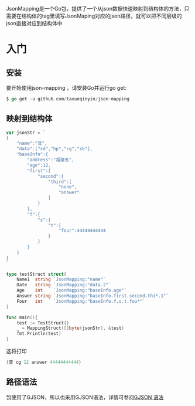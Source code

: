 JsonMapping是一个Go包，提供了一个从json数据快速映射到结构体的方法，只需要在结构体的tag里填写JsonMaping对应的json路径，就可以把不同层级的json直接对应到结构体中



# 入门

## 安装

要开始使用json-mapping ，请安装Go并运行go get:

```go
$ go get -u github.com/taxueqinyin/json-mapping
```

## 映射到结构体

```go
var jsonStr = `
{
    "name":"音",
	"data":["sd","hp","cg","sb"],
    "baseInfo":{
        "address":"福建省",
        "age":12,
        "first":{
            "second":{
                "third":[
                    "none",
                    "answer"
                ]
            }
        },
        "f":{
            "s":{
                "t":{
                    "four":44444444444
                }    
            }
        }
    }
}
`

type testStruct struct{
    Name1  string `JsonMapping:"name"`
	Date   string `JsonMapping:"data.2"`
	Age    int    `JsonMapping:"baseInfo.age"`
	Answer string `JsonMapping:"baseInfo.first.second.thi*.1"`
	Four   int    `JsonMapping:"baseInfo.f.s.t.fou*"`
}

func main(){
    test := TestStruct{}
    _ = MappingStruct([]byte(jsonStr), &test)
    fmt.Println(test)
}
```

这将打印

```go
{音 cg 12 answer 44444444444}
```





## 路径语法

包使用了GJSON，所以也采用GJSON语法，详情可参阅[GJSON 语法](https://github.com/tidwall/gjson/blob/master/SYNTAX.md)

